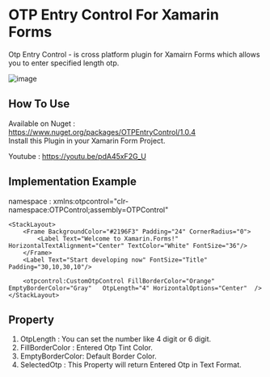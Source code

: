 # OTP Entry Control For Xamarin Forms

Otp Entry Control - is cross platform plugin for Xamairn Forms which allows you to enter specified length otp.

![image](https://user-images.githubusercontent.com/47309472/143923671-6f592dd3-a764-44d3-bd21-58392a2f88d1.png)

<h2> How To Use </h2> 

Available on Nuget : https://www.nuget.org/packages/OTPEntryControl/1.0.4  
Install this Plugin in your Xamarin Form Project.

Youtube : https://youtu.be/pdA45xF2G_U

## Implementation Example
namespace :  xmlns:otpcontrol="clr-namespace:OTPControl;assembly=OTPControl"

<?xml version="1.0" encoding="utf-8" ?>
<ContentPage xmlns="http://xamarin.com/schemas/2014/forms"
             xmlns:x="http://schemas.microsoft.com/winfx/2009/xaml" xmlns:otpcontrol="clr-namespace:OTPControl;assembly=OTPControl"
             x:Class="App1.MainPage">

    <StackLayout>
        <Frame BackgroundColor="#2196F3" Padding="24" CornerRadius="0">
            <Label Text="Welcome to Xamarin.Forms!" HorizontalTextAlignment="Center" TextColor="White" FontSize="36"/>
        </Frame>
        <Label Text="Start developing now" FontSize="Title" Padding="30,10,30,10"/>
       
        <otpcontrol:CustomOtpControl FillBorderColor="Orange" EmptyBorderColor="Gray"   OtpLength="4" HorizontalOptions="Center"  />
    </StackLayout>

</ContentPage>


## Property
1. OtpLength : You can set the number like 4 digit or 6 digit.
2. FillBorderColor : Entered Otp Tint Color.
3. EmptyBorderColor: Default Border Color.
4. SelectedOtp : This Property will return Entered Otp in Text Format.



